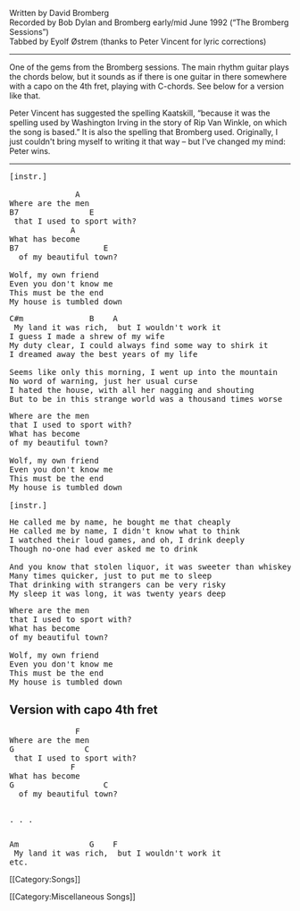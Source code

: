 Written by David Bromberg<br>
Recorded by Bob Dylan and Bromberg early/mid June 1992 (“The Bromberg
Sessions”)<br>
Tabbed by Eyolf Østrem (thanks to Peter Vincent for lyric
corrections)

----
One of the gems from the Bromberg sessions. The main rhythm guitar
plays the chords below, but it sounds as if there is one guitar in
there somewhere with a capo on the 4th fret, playing with
C-chords. See below for a version like that.

Peter Vincent has suggested the spelling Kaatskill, “because it was
the spelling used by Washington Irving in the story of Rip Van Winkle,
on which the song is based.” It is also the spelling that Bromberg used. Originally, I just couldn't bring myself to writing
it that way – but I’ve changed my mind: Peter wins.

----
<pre class="verse">
[instr.]

              A
Where are the men
B7               E
 that I used to sport with?
             A
What has become
B7                  E
  of my beautiful town?

Wolf, my own friend
Even you don't know me
This must be the end
My house is tumbled down
</pre>

<pre class="bridge">
C#m              B    A
 My land it was rich,  but I wouldn't work it
I guess I made a shrew of my wife
My duty clear, I could always find some way to shirk it
I dreamed away the best years of my life

Seems like only this morning, I went up into the mountain
No word of warning, just her usual curse
I hated the house, with all her nagging and shouting
But to be in this strange world was a thousand times worse
</pre>

<pre class="verse">
Where are the men
that I used to sport with?
What has become
of my beautiful town?

Wolf, my own friend
Even you don't know me
This must be the end
My house is tumbled down

[instr.]
</pre>

<pre class="bridge">
He called me by name, he bought me that cheaply
He called me by name, I didn't know what to think
I watched their loud games, and oh, I drink deeply
Though no-one had ever asked me to drink

And you know that stolen liquor, it was sweeter than whiskey
Many times quicker, just to put me to sleep
That drinking with strangers can be very risky
My sleep it was long, it was twenty years deep
</pre>

<pre class="verse">
Where are the men
that I used to sport with?
What has become
of my beautiful town?

Wolf, my own friend
Even you don't know me
This must be the end
My house is tumbled down
</pre>

<h2 class="songversion">Version with capo 4th fret</h2>
<pre class="verse">
              F
Where are the men
G               C
 that I used to sport with?
             F
What has become
G                   C
  of my beautiful town?

. . .
</pre>

<pre class="bridge">
Am               G    F
 My land it was rich,  but I wouldn't work it
etc.
</pre>

[[Category:Songs]]

[[Category:Miscellaneous Songs]]
